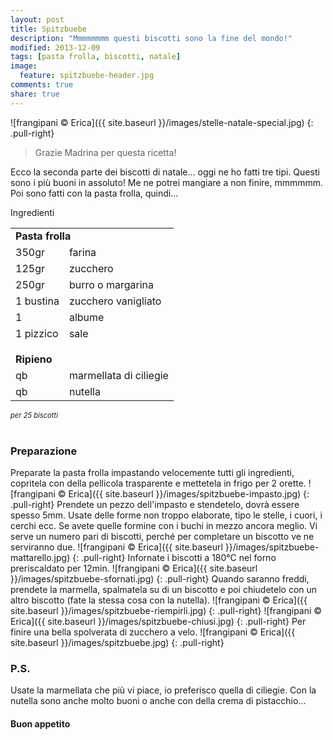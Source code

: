 ```yaml
---
layout: post
title: Spitzbuebe
description: "Mmmmmmmm questi biscotti sono la fine del mondo!"
modified: 2013-12-09
tags: [pasta frolla, biscotti, natale]
image:
  feature: spitzbuebe-header.jpg
comments: true
share: true
---
```


![frangipani © Erica]({{ site.baseurl }}/images/stelle-natale-special.jpg)
{: .pull-right}
> Grazie Madrina per questa ricetta!

Ecco la seconda parte dei biscotti di natale... oggi ne ho fatti tre tipi. Questi sono i più buoni in assoluto! Me ne potrei mangiare a non finire, mmmmmm. Poi sono fatti con la pasta frolla, quindi...


<div class="ingredients">
  <div class="ingredients-title">Ingredienti</div>
  <table>
    <tbody>
      <tr>
        <td colspan="2"><b>Pasta frolla</b></td>
      </tr>
      <tr>
        <td>350gr</td>
        <td>farina</td>
      </tr>
      <tr>
        <td>125gr</td>
        <td>zucchero</td>
      </tr>
      <tr>
        <td>250gr</td>
        <td>burro o margarina</td>
      </tr>
      <tr>
        <td>1 bustina</td>
        <td>zucchero vanigliato</td>
      </tr>
      <tr>
      	<td>1</td>
        <td>albume</td>
      </tr>
      <tr>
        <td>1 pizzico</td>
        <td>sale</td>
      </tr>
      <tr style="height: 15px;"></tr>
      <tr>          
        <td colspan="2"><b>Ripieno</b></td>
      </tr>
      <tr>
        <td>qb</td>
        <td>marmellata di ciliegie</td>
      </tr>
      <tr>      
        <td>qb</td>
        <td>nutella</td>        
      </tr>
    </tbody>
  </table>
  <i class="pull-right" style="font-size: 80%;">per 25 biscotti</i>
  <br></br>
</div>


<h3>
	<font color="grey">
		<i class="icon-cogs"></i>
	</font> Preparazione
</h3>

Preparate la pasta frolla impastando velocemente tutti gli ingredienti, copritela con della pellicola trasparente e mettetela in frigo per 2 orette.
![frangipani © Erica]({{ site.baseurl }}/images/spitzbuebe-impasto.jpg)
{: .pull-right}
Prendete un pezzo dell'impasto e stendetelo, dovrà essere spesso 5mm. Usate delle forme non troppo elaborate, tipo le stelle, i cuori, i cerchi ecc. Se avete quelle formine con i buchi in mezzo ancora meglio. Vi serve un numero pari di biscotti, perché per completare un biscotto ve ne serviranno due.
![frangipani © Erica]({{ site.baseurl }}/images/spitzbuebe-mattarello.jpg)
{: .pull-right}
Infornate i biscotti a 180°C nel forno preriscaldato per 12min.
![frangipani © Erica]({{ site.baseurl }}/images/spitzbuebe-sfornati.jpg)
{: .pull-right}
Quando saranno freddi, prendete la marmella, spalmatela su di un biscotto e poi chiudetelo con un altro biscotto (fate la stessa cosa con la nutella).
![frangipani © Erica]({{ site.baseurl }}/images/spitzbuebe-riempirli.jpg)
{: .pull-right}
![frangipani © Erica]({{ site.baseurl }}/images/spitzbuebe-chiusi.jpg)
{: .pull-right}
Per finire una bella spolverata di zucchero a velo.
![frangipani © Erica]({{ site.baseurl }}/images/spitzbuebe.jpg)
{: .pull-right}



<h3>
	<font color="#FFCC00">
		<i class="icon-lightbulb"></i>
	</font> P.S.
</h3>


Usate la marmellata che più vi piace, io preferisco quella di ciliegie. Con la nutella sono anche molto buoni o anche con della crema di pistacchio...

<h4>Buon appetito
	<font color="red">
		<i class="icon-smile"></i>
	</font>
</h4>
